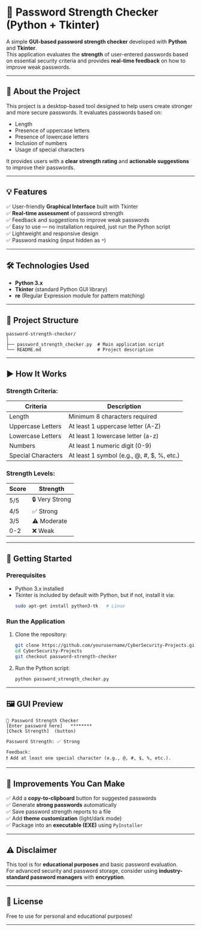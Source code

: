 # 🔐 Password Strength Checker (Python + Tkinter)

A simple **GUI-based password strength checker** developed with **Python** and **Tkinter**.  
This application evaluates the **strength** of user-entered passwords based on essential security criteria and provides **real-time feedback** on how to improve weak passwords.

---

## 📝 About the Project

This project is a desktop-based tool designed to help users create stronger and more secure passwords. It evaluates passwords based on:
- Length
- Presence of uppercase letters
- Presence of lowercase letters
- Inclusion of numbers
- Usage of special characters

It provides users with a **clear strength rating** and **actionable suggestions** to improve their passwords.

---

## 💡 Features
✅ User-friendly **Graphical Interface** built with Tkinter  
✅ **Real-time assessment** of password strength  
✅ Feedback and suggestions to improve weak passwords  
✅ Easy to use — no installation required, just run the Python script  
✅ Lightweight and responsive design  
✅ Password masking (input hidden as `*`)

---

## 🛠️ Technologies Used
- **Python 3.x**
- **Tkinter** (standard Python GUI library)
- **re** (Regular Expression module for pattern matching)

---

## 📂 Project Structure
```
password-strength-checker/
│
├── password_strength_checker.py  # Main application script
└── README.md                     # Project description
```

---

## ▶️ How It Works

### Strength Criteria:
| Criteria                 | Description                                       |
|--------------------------|---------------------------------------------------|
| Length                  | Minimum 8 characters required                     |
| Uppercase Letters       | At least 1 uppercase letter (A-Z)                 |
| Lowercase Letters       | At least 1 lowercase letter (a-z)                 |
| Numbers                | At least 1 numeric digit (0-9)                    |
| Special Characters     | At least 1 symbol (e.g., @, #, $, %, etc.)         |

### Strength Levels:
| Score | Strength   |
|-------|------------|
| 5/5   | 🔒 Very Strong |
| 4/5   | ✅ Strong      |
| 3/5   | ⚠️ Moderate    |
| 0-2   | ❌ Weak        |

---

## 🚀 Getting Started

### Prerequisites
- Python 3.x installed  
- Tkinter is included by default with Python, but if not, install it via:
  ```bash
  sudo apt-get install python3-tk   # Linux
  ```

### Run the Application
1. Clone the repository:
   ```bash
   git clone https://github.com/yourusername/CyberSecurity-Projects.git
   cd CyberSecurity-Projects
   git checkout password-strength-checker
   ```

2. Run the Python script:
   ```bash
   python password_strength_checker.py
   ```

---

## 🖼️ GUI Preview

```
🔐 Password Strength Checker
[Enter password here]   ********
[Check Strength]  (button)

Password Strength: ✅ Strong

Feedback:
❗ Add at least one special character (e.g., @, #, $, %, etc.).
```

---

## 📌 Improvements You Can Make
✅ Add a **copy-to-clipboard** button for suggested passwords  
✅ Generate **strong passwords** automatically  
✅ Save password strength reports to a file  
✅ Add **theme customization** (light/dark mode)  
✅ Package into an **executable (EXE)** using `PyInstaller`

---

## ⚠️ Disclaimer
This tool is for **educational purposes** and basic password evaluation.  
For advanced security and password storage, consider using **industry-standard password managers** with **encryption**.

---

## 📄 License
Free to use for personal and educational purposes!

---
